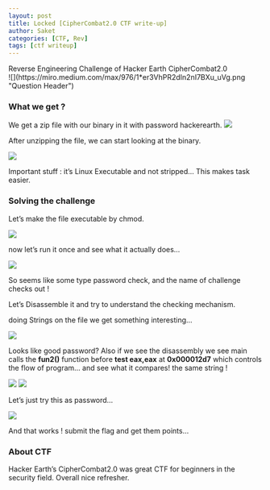 ```yaml
---
layout: post
title: Locked [CipherCombat2.0 CTF write-up]
author: Saket
categories: [CTF, Rev]
tags: [ctf writeup]
---
```


<div class="message">
Reverse Engineering Challenge of Hacker Earth CipherCombat2.0
</div>
<!--more-->
![](https://miro.medium.com/max/976/1*er3VhPR2dIn2nI7BXu_uVg.png "Question Header")

### What we get ?

We get a zip file with our binary in it with password hackerearth.
![](https://miro.medium.com/max/1400/1*YlLxAp6kziXd1d_db8HIUA.png)

After unzipping the file, we can start looking at the binary.

![](https://miro.medium.com/max/1400/1*gYTW45PJ_L2Zap_-KENFlw.png)

Important stuff : it’s Linux Executable and not stripped… This makes task easier.

### Solving the challenge

Let’s make the file executable by chmod.

![](https://miro.medium.com/max/1400/1*zLCzrFMLMXOzhGJfirn2Bg.png)

now let’s run it once and see what it actually does…

![](https://miro.medium.com/max/1400/1*X657SCKYqyTcoQsLsdrSvA.png)

So seems like some type password check, and the name of challenge checks out !

Let’s Disassemble it and try to understand the checking mechanism.

doing Strings on the file we get something interesting…

![](https://miro.medium.com/max/1262/1*jcUCXvcFuhsdFUZUODtQEQ.png)

Looks like good password? Also if we see the disassembly we see main calls the **fun2()** function before **test eax,eax** at **0x000012d7** which controls the flow of program… and see what it compares! the same string !

![](https://miro.medium.com/max/1400/1*MvkJYxg2J9qjStMB20DYIw.png)
![](https://miro.medium.com/max/1400/1*s1VfuFXEvf_Z5GjST_vXVg.png)

Let’s just try this as password…

![](https://miro.medium.com/max/1400/1*3oQeagCI-u_3zWlyJxgr6g.png)

And that works ! submit the flag and get them points…


### About CTF

Hacker Earth’s CipherCombat2.0 was great CTF for beginners in the security field. Overall nice refresher.
